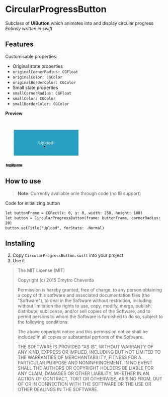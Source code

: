 CircularProgressButton
===================

Subclass of **UIButton** which animates into and display circular progress
*Entirely written in swift*

Features
---------

Customisable properties:

- Original state properties
 - `originalCornerRadius: CGFloat` 
 - `originalColor: CGColor`
 - `originalBorderColor: CGColor`
- Small state properties
 - `smallCornerRadius: CGFloat`
 - `smallColor: CGColor`
 - `smallBorderColor: CGColor`

**Preview**

![](Preview/preview.gif)

How to use
---------

> **Note**: Currently avaliable onle through code (no IB support)

Code for initializing button

```
let buttonFrame = CGRect(x: 0, y: 0, width: 250, height: 100)
let button = CircularProgressButton(frame: buttonFrame, cornerRadius: 20)
button.setTitle("Upload", forState: .Normal)
```

Installing
---------

 2. Copy `CircularProgressButton.swift` into your project
 3. Use it


> The MIT License (MIT)
> 
> Copyright (c) 2015 Dmytro Cheverda
> 
> Permission is hereby granted, free of charge, to any person obtaining
> a copy of this software and associated documentation files (the
> "Software"), to deal in the Software without restriction, including
> without limitation the rights to use, copy, modify, merge, publish,
> distribute, sublicense, and/or sell copies of the Software, and to
> permit persons to whom the Software is furnished to do so, subject to
> the following conditions:
> 
> The above copyright notice and this permission notice shall be
> included in all copies or substantial portions of the Software.
> 
> THE SOFTWARE IS PROVIDED "AS IS", WITHOUT WARRANTY OF ANY KIND,
> EXPRESS OR IMPLIED, INCLUDING BUT NOT LIMITED TO THE WARRANTIES OF
> MERCHANTABILITY, FITNESS FOR A PARTICULAR PURPOSE AND NONINFRINGEMENT.
> IN NO EVENT SHALL THE AUTHORS OR COPYRIGHT HOLDERS BE LIABLE FOR ANY
> CLAIM, DAMAGES OR OTHER LIABILITY, WHETHER IN AN ACTION OF CONTRACT,
> TORT OR OTHERWISE, ARISING FROM, OUT OF OR IN CONNECTION WITH THE
> SOFTWARE OR THE USE OR OTHER DEALINGS IN THE SOFTWARE.
